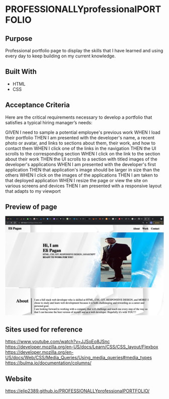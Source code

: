 # PROFESSIONALLYprofessionalPORTFOLIO

## Purpose
Professional portfolio page to display the skills that I have learned
and using every day to keep building on my current knowledge.

## Built With
* HTML
* CSS

## Acceptance Criteria
Here are the critical requirements necessary to develop a portfolio that satisfies a typical hiring manager’s needs:

GIVEN I need to sample a potential employee's previous work
WHEN I load their portfolio
THEN I am presented with the developer's name, a recent photo or avatar, and links to sections about them, their work, and how to contact them
WHEN I click one of the links in the navigation
THEN the UI scrolls to the corresponding section
WHEN I click on the link to the section about their work
THEN the UI scrolls to a section with titled images of the developer's applications
WHEN I am presented with the developer's first application
THEN that application's image should be larger in size than the others
WHEN I click on the images of the applications
THEN I am taken to that deployed application
WHEN I resize the page or view the site on various screens and devices
THEN I am presented with a responsive layout that adapts to my viewport


## Preview of page
<img src="./assets/images/eli-img.png" >

## Sites used for reference
https://www.youtube.com/watch?v=JJSoEo8JSnc <br>
https://developer.mozilla.org/en-US/docs/Learn/CSS/CSS_layout/Flexbox <br>
https://developer.mozilla.org/en-US/docs/Web/CSS/Media_Queries/Using_media_queries#media_types <br>
https://bulma.io/documentation/columns/

## Website
 https://elip2389.github.io/PROFESSIONALLYprofessionalPORTFOLIO/